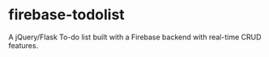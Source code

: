 # firebase-todolist
A jQuery/Flask To-do list built with a Firebase backend with real-time CRUD features.
